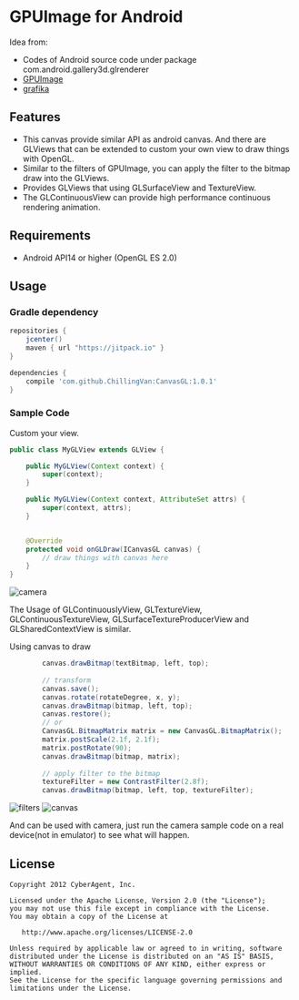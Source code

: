 # GPUImage for Android

Idea from: 
* Codes of Android source code under package com.android.gallery3d.glrenderer
* [GPUImage](https://github.com/CyberAgent/android-gpuimage)
* [grafika](https://github.com/google/grafika)

## Features
* This canvas provide similar API as android canvas. And there are GLViews that can be extended to custom your own view to draw things with OpenGL.
* Similar to the filters of GPUImage, you can apply the filter to the bitmap draw into the GLViews. 
* Provides GLViews that using GLSurfaceView and TextureView. 
* The GLContinuousView can provide high performance continuous rendering animation.

## Requirements
* Android API14 or higher (OpenGL ES 2.0)

## Usage

### Gradle dependency

```groovy
repositories {
    jcenter()
    maven { url "https://jitpack.io" }
}

dependencies {
    compile 'com.github.ChillingVan:CanvasGL:1.0.1'
}
```

### Sample Code

Custom your view.
```java
public class MyGLView extends GLView {

    public MyGLView(Context context) {
        super(context);
    }

    public MyGLView(Context context, AttributeSet attrs) {
        super(context, attrs);
    }


    @Override
    protected void onGLDraw(ICanvasGL canvas) {
        // draw things with canvas here
    }
}
```

![camera](https://github.com/ChillingVan/android-openGL-canvas/raw/master/screenshots/camera-example.jpg)


The Usage of GLContinuouslyView, GLTextureView, GLContinuousTextureView, GLSurfaceTextureProducerView and GLSharedContextView is similar.


Using canvas to draw
```java
        canvas.drawBitmap(textBitmap, left, top);
        
        // transform
        canvas.save();
        canvas.rotate(rotateDegree, x, y);
        canvas.drawBitmap(bitmap, left, top);
        canvas.restore();
        // or
        CanvasGL.BitmapMatrix matrix = new CanvasGL.BitmapMatrix();
        matrix.postScale(2.1f, 2.1f);
        matrix.postRotate(90);
        canvas.drawBitmap(bitmap, matrix);
        
        // apply filter to the bitmap
        textureFilter = new ContrastFilter(2.8f);
        canvas.drawBitmap(bitmap, left, top, textureFilter);
```

![filters](https://github.com/ChillingVan/android-openGL-canvas/raw/master/screenshots/filter_example.png)
![canvas](https://github.com/ChillingVan/android-openGL-canvas/raw/master/screenshots/canvas-example.png)


And can be used with camera, just run the camera sample code on a real device(not in emulator) to see what will happen.

## License
    Copyright 2012 CyberAgent, Inc.

    Licensed under the Apache License, Version 2.0 (the "License");
    you may not use this file except in compliance with the License.
    You may obtain a copy of the License at

       http://www.apache.org/licenses/LICENSE-2.0

    Unless required by applicable law or agreed to in writing, software
    distributed under the License is distributed on an "AS IS" BASIS,
    WITHOUT WARRANTIES OR CONDITIONS OF ANY KIND, either express or implied.
    See the License for the specific language governing permissions and
    limitations under the License.
